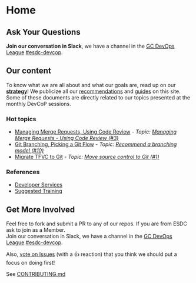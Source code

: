 # Home

## Ask Your Questions

**Join our conversation in Slack**, we have a channel in the [GC DevOps League](https://gcdevopsleague.slack.com) [#esdc-devcop](https://gcdevopsleague.slack.com/messages/CKS45C1ST/).

## Our content

To know what we are all about and what our goals are, read up on our **[strategy](strategy/overview.md)**!
We publicize all our [recommendations](https://esdc-devcop.github.io/recommendations/) and [guides](https://esdc-devcop.github.io/guides/) on this site. Some of these documents are directly related to our topics presented at the monthly DevCoP sessions.

### Hot topics

- [Managing Merge Requests, Using Code Review](/source_management/merging-review.md) - _Topic: [Managing Merge Requests - Using Code Review (#3)](https://github.com/esdc-devcop/esdc-devcop.github.io/issues/3)_
- [Git Branching, Picking a Git Flow](https://esdc-devcop.github.io/recommendations/source_management/git-branching.md) - _Topic: [Recommend a branching model (#10)](https://github.com/esdc-devcop/esdc-devcop.github.io/issues/10)_
- [Migrate TFVC to Git](https://esdc-devcop.github.io/guides/source-control/tfvc-to-git.html) - _Topic: [Move source control to Git (#1)](https://github.com/esdc-devcop/strategy/issues/1)_

### References

- [Developer Services](references/developer-services.md)
- [Suggested Training](references/suggested-training.md)

## Get More Involved

Feel free to fork and submit a PR to any of our repos.
If you are from ESDC ask to join as a Member.  
Join our conversation in Slack, we have a channel in the [GC DevOps League](https://gcdevopsleague.slack.com) [#esdc-devcop](https://gcdevopsleague.slack.com/messages/CKS45C1ST/).  

Also, [vote on Issues](https://github.com/esdc-devcop/esdc-devcop.github.io/issues?q=is%3Aissue+is%3Aopen+sort%3Areactions-%2B1-desc) (with a :+1: reaction) that you think we should put a focus on doing first!

See [CONTRIBUTING.md](https://github.com/esdc-devcop/esdc-devcop.github.io/blob/master/CONTRIBUTING.md)
